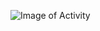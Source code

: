 ![Image of Activity](https://res.cloudinary.com/kyloren/image/upload/v1585913770/Screenshot_20200403-120958_SingleActivity_aeae1a.jpg)
